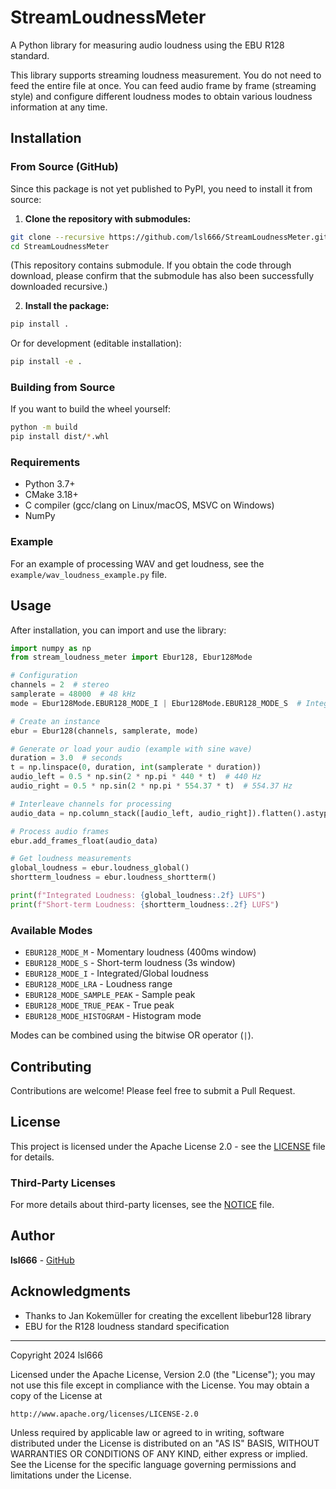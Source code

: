 # StreamLoudnessMeter

A Python library for measuring audio loudness using the EBU R128 standard.

This library supports streaming loudness measurement. 
You do not need to feed the entire file at once. You can feed audio frame by frame (streaming style) and configure different loudness modes to obtain various loudness information at any time.

## Installation

### From Source (GitHub)

Since this package is not yet published to PyPI, you need to install it from source:

1. **Clone the repository with submodules:**
```bash
git clone --recursive https://github.com/lsl666/StreamLoudnessMeter.git
cd StreamLoudnessMeter
```
(This repository contains submodule. If you obtain the code through download, please confirm that the submodule has also been successfully downloaded recursive.)

2. **Install the package:**
```bash
pip install .
```

Or for development (editable installation):
```bash
pip install -e .
```

### Building from Source

If you want to build the wheel yourself:
```bash
python -m build
pip install dist/*.whl
```

### Requirements

- Python 3.7+
- CMake 3.18+
- C compiler (gcc/clang on Linux/macOS, MSVC on Windows)
- NumPy

### Example

For an example of processing WAV and get loudness, see the `example/wav_loudness_example.py` file.

## Usage

After installation, you can import and use the library:

```python
import numpy as np
from stream_loudness_meter import Ebur128, Ebur128Mode

# Configuration
channels = 2  # stereo
samplerate = 48000  # 48 kHz
mode = Ebur128Mode.EBUR128_MODE_I | Ebur128Mode.EBUR128_MODE_S  # Integrated + Short-term

# Create an instance
ebur = Ebur128(channels, samplerate, mode)

# Generate or load your audio (example with sine wave)
duration = 3.0  # seconds
t = np.linspace(0, duration, int(samplerate * duration))
audio_left = 0.5 * np.sin(2 * np.pi * 440 * t)  # 440 Hz
audio_right = 0.5 * np.sin(2 * np.pi * 554.37 * t)  # 554.37 Hz

# Interleave channels for processing
audio_data = np.column_stack([audio_left, audio_right]).flatten().astype(np.float32)

# Process audio frames
ebur.add_frames_float(audio_data)

# Get loudness measurements
global_loudness = ebur.loudness_global()
shortterm_loudness = ebur.loudness_shortterm()

print(f"Integrated Loudness: {global_loudness:.2f} LUFS")
print(f"Short-term Loudness: {shortterm_loudness:.2f} LUFS")
```

### Available Modes

- `EBUR128_MODE_M` - Momentary loudness (400ms window)
- `EBUR128_MODE_S` - Short-term loudness (3s window) 
- `EBUR128_MODE_I` - Integrated/Global loudness
- `EBUR128_MODE_LRA` - Loudness range
- `EBUR128_MODE_SAMPLE_PEAK` - Sample peak
- `EBUR128_MODE_TRUE_PEAK` - True peak
- `EBUR128_MODE_HISTOGRAM` - Histogram mode

Modes can be combined using the bitwise OR operator (`|`).

## Contributing

Contributions are welcome! Please feel free to submit a Pull Request.

## License

This project is licensed under the Apache License 2.0 - see the [LICENSE](LICENSE) file for details.

### Third-Party Licenses


For more details about third-party licenses, see the [NOTICE](NOTICE) file.

## Author

**lsl666** - [GitHub](https://github.com/lsl666)

## Acknowledgments

- Thanks to Jan Kokemüller for creating the excellent libebur128 library
- EBU for the R128 loudness standard specification
---

Copyright 2024 lsl666

Licensed under the Apache License, Version 2.0 (the "License");
you may not use this file except in compliance with the License.
You may obtain a copy of the License at

    http://www.apache.org/licenses/LICENSE-2.0

Unless required by applicable law or agreed to in writing, software
distributed under the License is distributed on an "AS IS" BASIS,
WITHOUT WARRANTIES OR CONDITIONS OF ANY KIND, either express or implied.
See the License for the specific language governing permissions and
limitations under the License.

